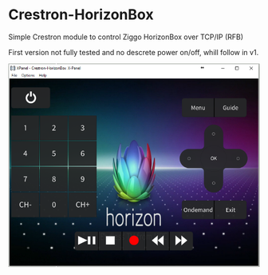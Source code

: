 # Crestron-HorizonBox

Simple Crestron module to control Ziggo HorizonBox over TCP/IP (RFB)

First version not fully tested and no descrete power on/off, whill follow in v1.

![](https://github.com/GJHaamke/Crestron-HorizonBox/blob/master/Vtp/Pictures/Capture%20X-Panel.PNG)
